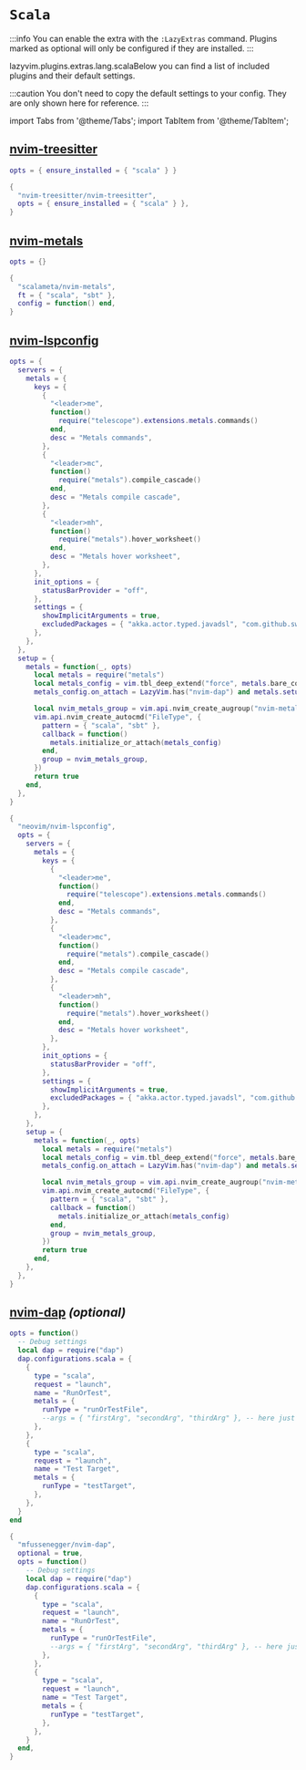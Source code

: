 # `Scala`

<!-- plugins:start -->

:::info
You can enable the extra with the `:LazyExtras` command.
Plugins marked as optional will only be configured if they are installed.
:::

lazyvim.plugins.extras.lang.scalaBelow you can find a list of included plugins and their default settings.

:::caution
You don't need to copy the default settings to your config.
They are only shown here for reference.
:::

import Tabs from '@theme/Tabs';
import TabItem from '@theme/TabItem';

## [nvim-treesitter](https://github.com/nvim-treesitter/nvim-treesitter)

<Tabs>

<TabItem value="opts" label="Options">

```lua
opts = { ensure_installed = { "scala" } }
```

</TabItem>


<TabItem value="code" label="Full Spec">

```lua
{
  "nvim-treesitter/nvim-treesitter",
  opts = { ensure_installed = { "scala" } },
}
```

</TabItem>

</Tabs>

## [nvim-metals](https://github.com/scalameta/nvim-metals)

<Tabs>

<TabItem value="opts" label="Options">

```lua
opts = {}
```

</TabItem>


<TabItem value="code" label="Full Spec">

```lua
{
  "scalameta/nvim-metals",
  ft = { "scala", "sbt" },
  config = function() end,
}
```

</TabItem>

</Tabs>

## [nvim-lspconfig](https://github.com/neovim/nvim-lspconfig)

<Tabs>

<TabItem value="opts" label="Options">

```lua
opts = {
  servers = {
    metals = {
      keys = {
        {
          "<leader>me",
          function()
            require("telescope").extensions.metals.commands()
          end,
          desc = "Metals commands",
        },
        {
          "<leader>mc",
          function()
            require("metals").compile_cascade()
          end,
          desc = "Metals compile cascade",
        },
        {
          "<leader>mh",
          function()
            require("metals").hover_worksheet()
          end,
          desc = "Metals hover worksheet",
        },
      },
      init_options = {
        statusBarProvider = "off",
      },
      settings = {
        showImplicitArguments = true,
        excludedPackages = { "akka.actor.typed.javadsl", "com.github.swagger.akka.javadsl" },
      },
    },
  },
  setup = {
    metals = function(_, opts)
      local metals = require("metals")
      local metals_config = vim.tbl_deep_extend("force", metals.bare_config(), opts)
      metals_config.on_attach = LazyVim.has("nvim-dap") and metals.setup_dap or nil

      local nvim_metals_group = vim.api.nvim_create_augroup("nvim-metals", { clear = true })
      vim.api.nvim_create_autocmd("FileType", {
        pattern = { "scala", "sbt" },
        callback = function()
          metals.initialize_or_attach(metals_config)
        end,
        group = nvim_metals_group,
      })
      return true
    end,
  },
}
```

</TabItem>


<TabItem value="code" label="Full Spec">

```lua
{
  "neovim/nvim-lspconfig",
  opts = {
    servers = {
      metals = {
        keys = {
          {
            "<leader>me",
            function()
              require("telescope").extensions.metals.commands()
            end,
            desc = "Metals commands",
          },
          {
            "<leader>mc",
            function()
              require("metals").compile_cascade()
            end,
            desc = "Metals compile cascade",
          },
          {
            "<leader>mh",
            function()
              require("metals").hover_worksheet()
            end,
            desc = "Metals hover worksheet",
          },
        },
        init_options = {
          statusBarProvider = "off",
        },
        settings = {
          showImplicitArguments = true,
          excludedPackages = { "akka.actor.typed.javadsl", "com.github.swagger.akka.javadsl" },
        },
      },
    },
    setup = {
      metals = function(_, opts)
        local metals = require("metals")
        local metals_config = vim.tbl_deep_extend("force", metals.bare_config(), opts)
        metals_config.on_attach = LazyVim.has("nvim-dap") and metals.setup_dap or nil

        local nvim_metals_group = vim.api.nvim_create_augroup("nvim-metals", { clear = true })
        vim.api.nvim_create_autocmd("FileType", {
          pattern = { "scala", "sbt" },
          callback = function()
            metals.initialize_or_attach(metals_config)
          end,
          group = nvim_metals_group,
        })
        return true
      end,
    },
  },
}
```

</TabItem>

</Tabs>

## [nvim-dap](https://github.com/mfussenegger/nvim-dap) _(optional)_

<Tabs>

<TabItem value="opts" label="Options">

```lua
opts = function()
  -- Debug settings
  local dap = require("dap")
  dap.configurations.scala = {
    {
      type = "scala",
      request = "launch",
      name = "RunOrTest",
      metals = {
        runType = "runOrTestFile",
        --args = { "firstArg", "secondArg", "thirdArg" }, -- here just as an example
      },
    },
    {
      type = "scala",
      request = "launch",
      name = "Test Target",
      metals = {
        runType = "testTarget",
      },
    },
  }
end
```

</TabItem>


<TabItem value="code" label="Full Spec">

```lua
{
  "mfussenegger/nvim-dap",
  optional = true,
  opts = function()
    -- Debug settings
    local dap = require("dap")
    dap.configurations.scala = {
      {
        type = "scala",
        request = "launch",
        name = "RunOrTest",
        metals = {
          runType = "runOrTestFile",
          --args = { "firstArg", "secondArg", "thirdArg" }, -- here just as an example
        },
      },
      {
        type = "scala",
        request = "launch",
        name = "Test Target",
        metals = {
          runType = "testTarget",
        },
      },
    }
  end,
}
```

</TabItem>

</Tabs>

<!-- plugins:end -->
